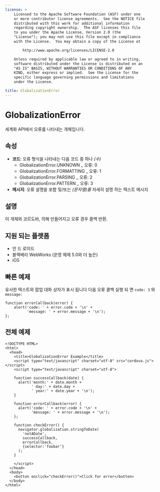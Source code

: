 ```yaml
---
license: >
    Licensed to the Apache Software Foundation (ASF) under one
    or more contributor license agreements.  See the NOTICE file
    distributed with this work for additional information
    regarding copyright ownership.  The ASF licenses this file
    to you under the Apache License, Version 2.0 (the
    "License"); you may not use this file except in compliance
    with the License.  You may obtain a copy of the License at

        http://www.apache.org/licenses/LICENSE-2.0

    Unless required by applicable law or agreed to in writing,
    software distributed under the License is distributed on an
    "AS IS" BASIS, WITHOUT WARRANTIES OR CONDITIONS OF ANY
    KIND, either express or implied.  See the License for the
    specific language governing permissions and limitations
    under the License.

title: GlobalizationError
---
```


# GlobalizationError

세계화 API에서 오류를 나타내는 개체입니다.

## 속성

*   **코드**: 오류 형식을 나타내는 다음 코드 중 하나 *(수)* 
    *   GlobalizationError.UNKNOWN _ 오류: 0
    *   GlobalizationError.FORMATTING _ 오류: 1
    *   GlobalizationError.PARSING _ 오류: 2
    *   GlobalizationError.PATTERN _ 오류: 3
*   **메시지**: 오류 설명을 포함 및/또는 *(문자열)를* 자세히 설명 하는 텍스트 메시지

## 설명

이 개체와 코르도바, 의해 만들어지고 오류 경우 콜백 반환.

## 지원 되는 플랫폼

*   안 드 로이드
*   블랙베리 WebWorks (운영 체제 5.0와 더 높은)
*   iOS

## 빠른 예제

유사한 텍스트와 팝업 대화 상자가 표시 됩니다 다음 오류 콜백 실행 되 면 `code: 3` 와`message:`

    function errorCallback(error) {
        alert('code: ' + error.code + '\n' +
              'message: ' + error.message + '\n');
    };
    

## 전체 예제

    <!DOCTYPE HTML>
    <html>
      <head>
        <title>GlobalizationError Example</title>
        <script type="text/javascript" charset="utf-8" src="cordova.js"></script>
        <script type="text/javascript" charset="utf-8">
    
        function successCallback(date) {
          alert('month:' + date.month +
                ' day:' + date.day +
                ' year:' + date.year + '\n');
        }
    
        function errorCallback(error) {
          alert('code: ' + error.code + '\n' +
                'message: ' + error.message + '\n');
        };
    
        function checkError() {
          navigator.globalization.stringToDate(
            'notADate',
            successCallback,
            errorCallback,
            {selector:'foobar'}
          );
        }
    
        </script>
      </head>
      <body>
        <button onclick="checkError()">Click for error</button>
      </body>
    </html>